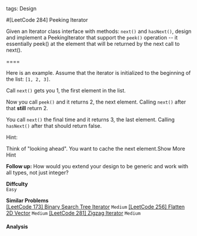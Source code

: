 tags: Design

#[LeetCode 284] Peeking Iterator

Given an Iterator class interface with methods: `next()` and `hasNext()`, design and implement a PeekingIterator that support the `peek()` operation 
-- it essentially peek() at the element that will be returned by the next call to next().

====

Here is an example. Assume that the iterator is initialized to the beginning of the list: `[1, 2, 3]`.

Call `next()` gets you 1, the first element in the list.

Now you call `peek()` and it returns 2, the next element. Calling `next()` after that **still** return 2.

You call `next()` the final time and it returns 3, the last element. Calling `hasNext()` after that should return false.

Hint:

Think of "looking ahead". You want to cache the next element.Show More Hint 

**Follow up:** 
How would you extend your design to be generic and work with all types, not just integer?

**Diffculty**  
`Easy`

**Similar Problems**  
[[LeetCode 173] Binary Search Tree Iterator]() `Medium`
[[LeetCode 256] Flatten 2D Vector]() `Medium`
[[LeetCode 281] Zigzag Iterator]() `Medium`


#### Analysis

